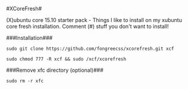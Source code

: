 #XCoreFresh#

(X)ubuntu core 15.10 starter pack - Things I like to install on my xubuntu core fresh installation. Comment (#) stuff you don't want to install!

###Installation###
```
sudo git clone https://github.com/fongreecss/xcorefresh.git xcf
```
```
sudo chmod 777 -R xcf && sudo /xcf/xcorefresh
```

###Remove xfc directory (optional)###
```
sudo rm -r xfc
```
